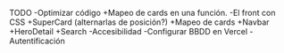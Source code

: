 TODO
-Optimizar código
    +Mapeo de cards en una función.
-El front con CSS
    +SuperCard (alternarlas de posición?)
    +Mapeo de cards
    +Navbar
    +HeroDetail
    +Search
-Accesibilidad
-Configurar BBDD en Vercel
-Autentificación